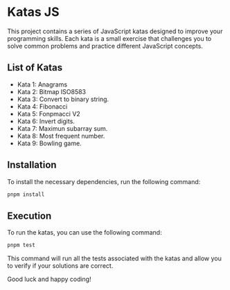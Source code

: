 # Katas JS

This project contains a series of JavaScript katas designed to improve your programming skills. Each kata is a small exercise that challenges you to solve common problems and practice different JavaScript concepts.

## List of Katas
- Kata 1: Anagrams
- Kata 2: Bitmap ISO8583
- Kata 3: Convert to binary string.
- Kata 4: Fibonacci
- Kata 5: Fonpmacci V2
- Kata 6: Invert digits.
- Kata 7: Maximun subarray sum. 
- Kata 8: Most frequent number.
- Kata 9: Bowling game.

## Installation

To install the necessary dependencies, run the following command:

```bash
pnpm install
```

## Execution

To run the katas, you can use the following command:

```bash
pnpm test
```

This command will run all the tests associated with the katas and allow you to verify if your solutions are correct.

Good luck and happy coding!